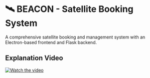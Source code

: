# 🛰️ BEACON - Satellite Booking System

A comprehensive satellite booking and management system with an Electron-based frontend and Flask backend.

## Explanation Video
[![Watch the video](https://img.youtube.com/vi/e35FlT8bmXM/maxresdefault.jpg)](https://youtu.be/e35FlT8bmXM)
